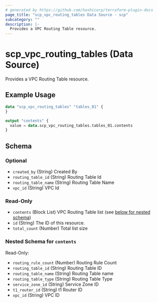 ```yaml
---
# generated by https://github.com/hashicorp/terraform-plugin-docs
page_title: "scp_vpc_routing_tables Data Source - scp"
subcategory: ""
description: |-
  Provides a VPC Routing Table resource.
---
```


# scp_vpc_routing_tables (Data Source)

Provides a VPC Routing Table resource.

## Example Usage

```terraform
data "scp_vpc_routing_tables" "tables_01" {
}

output "contents" {
  value = data.scp_vpc_routing_tables.tables_01.contents
}
```

<!-- schema generated by tfplugindocs -->
## Schema

### Optional

- `created_by` (String) Created By
- `routing_table_id` (String) Routing Table Id
- `routing_table_name` (String) Routing Table Name
- `vpc_id` (String) VPC Id

### Read-Only

- `contents` (Block List) VPC Routing Table list (see [below for nested schema](#nestedblock--contents))
- `id` (String) The ID of this resource.
- `total_count` (Number) Total list size

<a id="nestedblock--contents"></a>
### Nested Schema for `contents`

Read-Only:

- `routing_rule_count` (Number) Routing Rule Count
- `routing_table_id` (String) Routing Table ID
- `routing_table_name` (String) Routing Table name
- `routing_table_type` (String) Routing Table Type
- `service_zone_id` (String) Service Zone ID
- `t1_router_id` (String) t1 Router ID
- `vpc_id` (String) VPC ID


